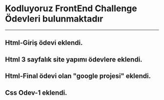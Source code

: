 # Kodluyoruz FrontEnd Challenge Ödevleri bulunmaktadır
---
Html-Giriş ödevi eklendi.
---
Html 3 sayfalık site yapımı ödevlere eklendi.
---
Html-Final ödevi olan "google projesi" eklendi.
---
Css Odev-1 eklendi.
---
